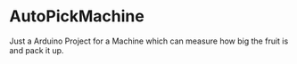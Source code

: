 # AutoPickMachine
Just a Arduino Project for a Machine which can measure how big the fruit is and pack it up.
